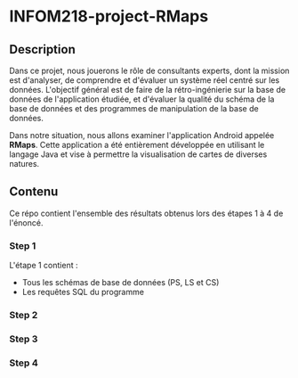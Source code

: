 # INFOM218-project-RMaps

## Description
Dans ce projet, nous jouerons le rôle de consultants experts, dont la mission est d'analyser, de comprendre et d'évaluer un système réel centré sur les données. L'objectif général est de faire de la rétro-ingénierie sur la base de données de l'application étudiée, et d'évaluer la qualité du schéma de la base de données et des programmes de manipulation de la base de données.

Dans notre situation, nous allons examiner l'application Android appelée **RMaps**. Cette application a été entièrement développée en utilisant le langage Java et vise à permettre la visualisation de cartes de diverses natures.

## Contenu

Ce répo contient l'ensemble des résultats obtenus lors des étapes 1 à 4 de l'énoncé.

### Step 1

L'étape 1 contient :
- Tous les schémas de base de données (PS, LS et CS)
- Les requêtes SQL du programme 

### Step 2

### Step 3

### Step 4

